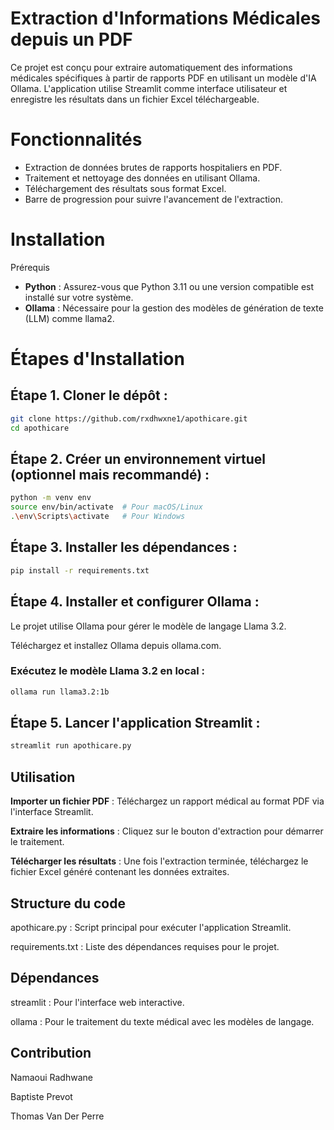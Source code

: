 # Extraction d'Informations Médicales depuis un PDF
Ce projet est conçu pour extraire automatiquement des informations médicales spécifiques à partir de rapports PDF en utilisant un modèle d'IA Ollama. L'application utilise Streamlit comme interface utilisateur et enregistre les résultats dans un fichier Excel téléchargeable.

# Fonctionnalités
- Extraction de données brutes de rapports hospitaliers en PDF.
- Traitement et nettoyage des données en utilisant Ollama.
- Téléchargement des résultats sous format Excel.
- Barre de progression pour suivre l'avancement de l'extraction.

# Installation
Prérequis
- **Python** : Assurez-vous que Python 3.11 ou une version compatible est installé sur votre système.
- **Ollama** : Nécessaire pour la gestion des modèles de génération de texte (LLM) comme llama2.

# Étapes d'Installation

## Étape 1. Cloner le dépôt :

```bash
git clone https://github.com/rxdhwxne1/apothicare.git
cd apothicare
```

## Étape 2. Créer un environnement virtuel (optionnel mais recommandé) :

```bash
python -m venv env
source env/bin/activate  # Pour macOS/Linux
.\env\Scripts\activate   # Pour Windows
```

## Étape 3. Installer les dépendances :
```bash
pip install -r requirements.txt
```

## Étape 4. Installer et configurer Ollama :

Le projet utilise Ollama pour gérer le modèle de langage Llama 3.2.

Téléchargez et installez Ollama depuis ollama.com.

### Exécutez le modèle Llama 3.2 en local :

```bash
ollama run llama3.2:1b
```

## Étape 5. Lancer l'application Streamlit :

```bash
streamlit run apothicare.py
```

## Utilisation

**Importer un fichier PDF** : Téléchargez un rapport médical au format PDF via l'interface Streamlit.

**Extraire les informations** : Cliquez sur le bouton d'extraction pour démarrer le traitement.

**Télécharger les résultats** : Une fois l'extraction terminée, téléchargez le fichier Excel généré contenant les données extraites.

## Structure du code

apothicare.py : Script principal pour exécuter l'application Streamlit.

requirements.txt : Liste des dépendances requises pour le projet.

## Dépendances

streamlit : Pour l'interface web interactive.

ollama : Pour le traitement du texte médical avec les modèles de langage.

## Contribution

Namaoui Radhwane

Baptiste Prevot

Thomas Van Der Perre
